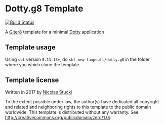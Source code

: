 Dotty.g8 Template
=================
[![Build Status](https://travis-ci.org/lampepfl/dotty.g8.svg?branch=master)](https://travis-ci.org/lampepfl/dotty.g8/)

A [Giter8][g8] template for a minimal [Dotty] application

Template usage
--------------
Using `sbt` version `0.13.13+`, do `sbt new lampepfl/dotty.g8` in the folder where you which clone the template.

Template license
----------------
Written in 2017 by [Nicolas Stucki]

To the extent possible under law, the author(s) have dedicated all copyright and related
and neighboring rights to this template to the public domain worldwide.
This template is distributed without any warranty. See <http://creativecommons.org/publicdomain/zero/1.0/>.

[g8]: http://www.foundweekends.org/giter8/
[Dotty]: http://dotty.epfl.ch/
[Nicolas Stucki]: https://github.com/nicolasstucki
